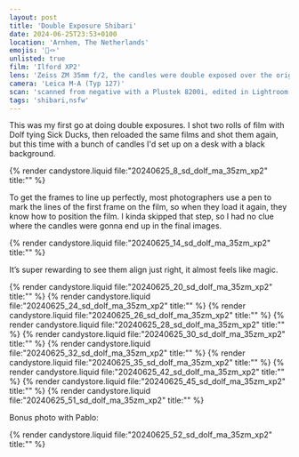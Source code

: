 ```yaml
---
layout: post
title: 'Double Exposure Shibari'
date: 2024-06-25T23:53+0100
location: 'Arnhem, The Netherlands'
emojis: '🔞🪢'
unlisted: true
film: 'Ilford XP2'
lens: 'Zeiss ZM 35mm f/2, the candles were double exposed over the original with the Brightin Star 28mm f/2.8'
camera: 'Leica M-A (Typ 127)'
scan: 'scanned from negative with a Plustek 8200i, edited in Lightroom'
tags: 'shibari,nsfw'
---
```


<p>This was my first go at doing double exposures. I shot two rolls of film with Dolf tying Sick Ducks, then reloaded the same films and shot them again, but this time with a bunch of candles I'd set up on a desk with a black background.</p>

{% render candystore.liquid file:"20240625_8_sd_dolf_ma_35zm_xp2" title:"" %}

<p>To get the frames to line up perfectly, most photographers use a pen to mark the lines of the first frame on the film, so when they load it again, they know how to position the film. I kinda skipped that step, so I had no clue where the candles were gonna end up in the final images.

{% render candystore.liquid file:"20240625_14_sd_dolf_ma_35zm_xp2" title:"" %}

<p>It’s super rewarding to see them align just right, it almost feels like magic.</p>

{% render candystore.liquid file:"20240625_20_sd_dolf_ma_35zm_xp2" title:"" %}
{% render candystore.liquid file:"20240625_24_sd_dolf_ma_35zm_xp2" title:"" %}
{% render candystore.liquid file:"20240625_26_sd_dolf_ma_35zm_xp2" title:"" %}
{% render candystore.liquid file:"20240625_28_sd_dolf_ma_35zm_xp2" title:"" %}
{% render candystore.liquid file:"20240625_30_sd_dolf_ma_35zm_xp2" title:"" %}
{% render candystore.liquid file:"20240625_32_sd_dolf_ma_35zm_xp2" title:"" %}
{% render candystore.liquid file:"20240625_35_sd_dolf_ma_35zm_xp2" title:"" %}
{% render candystore.liquid file:"20240625_42_sd_dolf_ma_35zm_xp2" title:"" %}
{% render candystore.liquid file:"20240625_45_sd_dolf_ma_35zm_xp2" title:"" %}
{% render candystore.liquid file:"20240625_51_sd_dolf_ma_35zm_xp2" title:"" %}
<p>Bonus photo with Pablo:</p>
{% render candystore.liquid file:"20240625_52_sd_dolf_ma_35zm_xp2" title:"" %}
